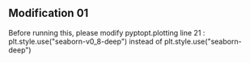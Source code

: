 ## Modification 01
Before running this, please modify pyptopt.plotting 
line 21 : plt.style.use("seaborn-v0_8-deep") instead of plt.style.use("seaborn-deep")